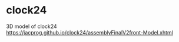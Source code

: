 # clock24
3D model of clock24<br>
https://jacprog.github.io/clock24/assemblyFinalV2front-Model.xhtml


